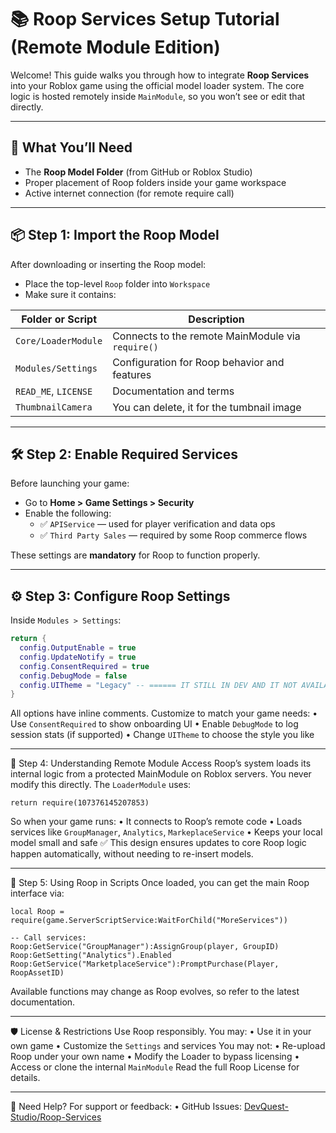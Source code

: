 # 📚 Roop Services Setup Tutorial (Remote Module Edition)

Welcome! This guide walks you through how to integrate **Roop Services** into your Roblox game using the official model loader system. The core logic is hosted remotely inside `MainModule`, so you won’t see or edit that directly.

---

## 🔧 What You’ll Need

- The **Roop Model Folder** (from GitHub or Roblox Studio)
- Proper placement of Roop folders inside your game workspace
- Active internet connection (for remote require call)

---

## 📦 Step 1: Import the Roop Model

After downloading or inserting the Roop model:
- Place the top-level `Roop` folder into `Workspace`
- Make sure it contains:

| Folder or Script     | Description                                     |
|----------------------|-------------------------------------------------|
| `Core/LoaderModule`  | Connects to the remote MainModule via `require()` |
| `Modules/Settings`   | Configuration for Roop behavior and features   |
| `READ_ME`, `LICENSE` | Documentation and terms                        |
| `ThumbnailCamera` | You can delete, it for the tumbnail image |

---

## 🛠 Step 2: Enable Required Services

Before launching your game:

- Go to **Home > Game Settings > Security**
- Enable the following:
  - ✅ `APIService` — used for player verification and data ops
  - ✅ `Third Party Sales` — required by some Roop commerce flows

These settings are **mandatory** for Roop to function properly.

---

## ⚙️ Step 3: Configure Roop Settings

Inside `Modules > Settings`:

```lua
return {
  config.OutputEnable = true
  config.UpdateNotify = true
  config.ConsentRequired = true
  config.DebugMode = false
  config.UITheme = "Legacy" -- ====== IT STILL IN DEV AND IT NOT AVAILABLE DON'T CHANGE ======
}
```
All options have inline comments. Customize to match your game needs:
• 	Use `ConsentRequired` to show onboarding UI
• 	Enable `DebugMode` to log session stats (if supported)
• 	Change `UITheme` to choose the style you like

---

🚀 Step 4: Understanding Remote Module Access
Roop’s system loads its internal logic from a protected MainModule on Roblox servers. You never modify this directly.
The `LoaderModule` uses:

```luau
return require(107376145207853)
```
So when your game runs:
• 	It connects to Roop’s remote code
• 	Loads services like `GroupManager`, `Analytics`, `MarkeplaceService`
• 	Keeps your local model small and safe
✅ This design ensures updates to core Roop logic happen automatically, without needing to re-insert models.

---

🧠 Step 5: Using Roop in Scripts
Once loaded, you can get the main Roop interface via:
```luau
local Roop = require(game.ServerScriptService:WaitForChild("MoreServices"))

-- Call services:
Roop:GetService("GroupManager"):AssignGroup(player, GroupID)
Roop:GetSetting("Analytics").Enabled
Roop:GetService("MarketplaceService"):PromptPurchase(Player, RoopAssetID)
```
Available functions may change as Roop evolves, so refer to the latest documentation.

---

🛡️ License & Restrictions
Use Roop responsibly. You may:
• 	Use it in your own game
• 	Customize the `Settings` and services
You may not:
• 	Re-upload Roop under your own name
• 	Modify the Loader to bypass licensing
• 	Access or clone the internal `MainModule`
Read the full Roop License for details.

---

🙋 Need Help?
For support or feedback:
• 	GitHub Issues: [DevQuest-Studio/Roop-Services](https://github.com/DevQuest-Studio/Roop-Services)
